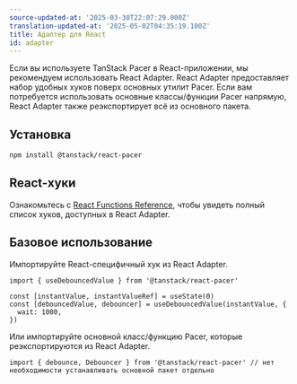 ```yaml
---
source-updated-at: '2025-03-30T22:07:29.000Z'
translation-updated-at: '2025-05-02T04:35:19.100Z'
title: Адаптер для React
id: adapter
---
```

Если вы используете TanStack Pacer в React-приложении, мы рекомендуем использовать React Adapter. React Adapter предоставляет набор удобных хуков поверх основных утилит Pacer. Если вам потребуется использовать основные классы/функции Pacer напрямую, React Adapter также реэкспортирует всё из основного пакета.

## Установка

```sh
npm install @tanstack/react-pacer
```

## React-хуки

Ознакомьтесь с [React Functions Reference](./reference/index.md), чтобы увидеть полный список хуков, доступных в React Adapter.

## Базовое использование

Импортируйте React-специфичный хук из React Adapter.

```tsx
import { useDebouncedValue } from '@tanstack/react-pacer'

const [instantValue, instantValueRef] = useState(0)
const [debouncedValue, debouncer] = useDebouncedValue(instantValue, {
  wait: 1000,
})
```

Или импортируйте основной класс/функцию Pacer, которые реэкспортируются из React Adapter.

```tsx
import { debounce, Debouncer } from '@tanstack/react-pacer' // нет необходимости устанавливать основной пакет отдельно
```
